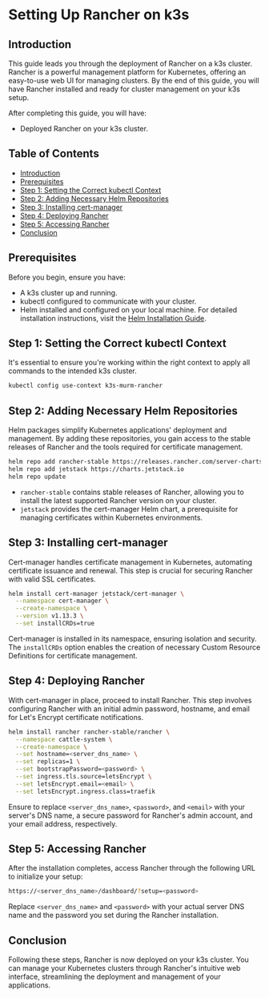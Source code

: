 # Setting Up Rancher on k3s

## Introduction

This guide leads you through the deployment of Rancher on a k3s cluster. Rancher is a powerful management platform for Kubernetes, offering an easy-to-use web UI for managing clusters. By the end of this guide, you will have Rancher installed and ready for cluster management on your k3s setup.

After completing this guide, you will have:

- Deployed Rancher on your k3s cluster.

## Table of Contents

- [Introduction](#introduction)
- [Prerequisites](#prerequisites)
- [Step 1: Setting the Correct kubectl Context](#step-1-setting-the-correct-kubectl-context)
- [Step 2: Adding Necessary Helm Repositories](#step-2-adding-necessary-helm-repositories)
- [Step 3: Installing cert-manager](#step-3-installing-cert-manager)
- [Step 4: Deploying Rancher](#step-4-deploying-rancher)
- [Step 5: Accessing Rancher](#step-5-accessing-rancher)
- [Conclusion](#conclusion)

## Prerequisites

Before you begin, ensure you have:

- A k3s cluster up and running.
- kubectl configured to communicate with your cluster.
- Helm installed and configured on your local machine. For detailed installation instructions, visit the [Helm Installation Guide](https://helm.sh/docs/intro/install/).

## Step 1: Setting the Correct kubectl Context

It's essential to ensure you're working within the right context to apply all commands to the intended k3s cluster.

```bash
kubectl config use-context k3s-murm-rancher
```

## Step 2: Adding Necessary Helm Repositories

Helm packages simplify Kubernetes applications' deployment and management. By adding these repositories, you gain access to the stable releases of Rancher and the tools required for certificate management.

```bash
helm repo add rancher-stable https://releases.rancher.com/server-charts/stable
helm repo add jetstack https://charts.jetstack.io
helm repo update
```

- `rancher-stable` contains stable releases of Rancher, allowing you to install the latest supported Rancher version on your cluster.
- `jetstack` provides the cert-manager Helm chart, a prerequisite for managing certificates within Kubernetes environments.

## Step 3: Installing cert-manager

Cert-manager handles certificate management in Kubernetes, automating certificate issuance and renewal. This step is crucial for securing Rancher with valid SSL certificates.

```bash
helm install cert-manager jetstack/cert-manager \
  --namespace cert-manager \
  --create-namespace \
  --version v1.13.3 \
  --set installCRDs=true
```

Cert-manager is installed in its namespace, ensuring isolation and security. The `installCRDs` option enables the creation of necessary Custom Resource Definitions for certificate management.

## Step 4: Deploying Rancher

With cert-manager in place, proceed to install Rancher. This step involves configuring Rancher with an initial admin password, hostname, and email for Let's Encrypt certificate notifications.

```bash
helm install rancher rancher-stable/rancher \
  --namespace cattle-system \
  --create-namespace \
  --set hostname=<server_dns_name> \
  --set replicas=1 \
  --set bootstrapPassword=<password> \
  --set ingress.tls.source=letsEncrypt \
  --set letsEncrypt.email=<email> \
  --set letsEncrypt.ingress.class=traefik
```

Ensure to replace `<server_dns_name>`, `<password>`, and `<email>` with your server's DNS name, a secure password for Rancher's admin account, and your email address, respectively.

## Step 5: Accessing Rancher

After the installation completes, access Rancher through the following URL to initialize your setup:

```bash
https://<server_dns_name>/dashboard/?setup=<password>
```

Replace `<server_dns_name>` and `<password>` with your actual server DNS name and the password you set during the Rancher installation.

## Conclusion

Following these steps, Rancher is now deployed on your k3s cluster. You can manage your Kubernetes clusters through Rancher's intuitive web interface, streamlining the deployment and management of your applications.
